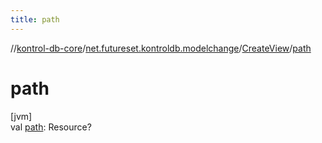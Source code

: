 ```yaml
---
title: path
---
```

//[kontrol-db-core](../../../index.html)/[net.futureset.kontroldb.modelchange](../index.html)/[CreateView](index.html)/[path](path.html)



# path



[jvm]\
val [path](path.html): Resource?




